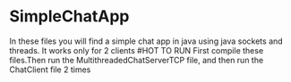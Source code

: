 # SimpleChatApp
In these files you will find a simple chat app in java using java sockets and threads.
It works only for 2 clients
#HOT TO RUN
First compile these files.Then run the MultithreadedChatServerTCP file,
and then run the ChatClient file 2 times
